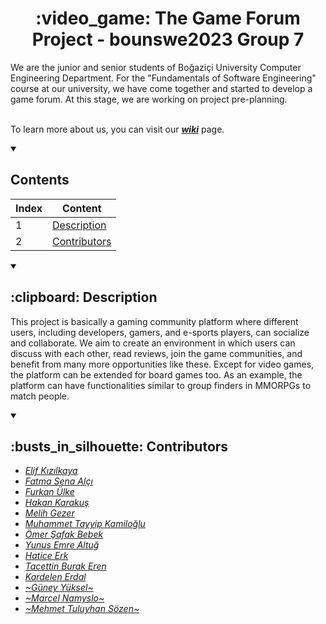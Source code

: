 <h1 align="center"> :video_game: The Game Forum Project - bounswe2023 Group 7</h1>
We are the junior and senior students of Boğaziçi University Computer Engineering Department. For the "Fundamentals of Software Engineering" course at our university, we have come together and started to develop a game forum. At this stage, we are working on project pre-planning.

<br>To learn more about us, you can visit our [***wiki***](https://github.com/bounswe/bounswe2023group7/wiki) page.
<details open><summary><h2>Contents</h2></summary>

|Index | Content              | 
|-     | -                    | 
|   1  | [Description](https://github.com/bounswe/bounswe2023group7#-clipboard-description-)          |
|   2  | [Contributors](https://github.com/bounswe/bounswe2023group7#-busts_in_silhouette-contributors-)        |

</details>
<details open><summary><h2> :clipboard: Description </h2></summary>

This project is basically a gaming community platform where different users, including developers, gamers, and e-sports players, can socialize and collaborate. We aim to create an environment in which users can discuss with each other, read reviews, join the game communities, and benefit from many more opportunities like these. Except for video games, the platform can be extended for board games too. As an example, the platform can have functionalities similar to group finders in MMORPGs to match people. 
</details><details open><summary><h2> :busts_in_silhouette: Contributors </h2></summary>

- [*Elif Kızılkaya*](https://github.com/elifkizilky)
- [*Fatma Sena Alçı*](https://github.com/senaal)
- [*Furkan Ülke*](https://github.com/frknlke)
- [*Hakan Karakuş*](https://github.com/Hakkush-07)
- [*Melih Gezer*](https://github.com/melihgezerr)
- [*Muhammet Tayyip Kamiloğlu*](https://github.com/mtkamiloglu)
- [*Ömer Şafak Bebek*](https://github.com/omersafakbebek)
- [*Yunus Emre Altuğ*](https://github.com/yunusemrealtug)
- [*Hatice Erk*](https://github.com/haticerk)
- [*Tacettin Burak Eren*](https://github.com/tacettinburakeren)
- [*Kardelen Erdal*](https://github.com/kardelenerdal)
- [*~Güney Yüksel~*](https://github.com/SouthAscend)
- [*~Marcel Namyslo~*](https://github.com/Mercyrion)
- [*~Mehmet Tuluyhan Sözen~*](https://github.com/tuluyhansozen)

</details>
